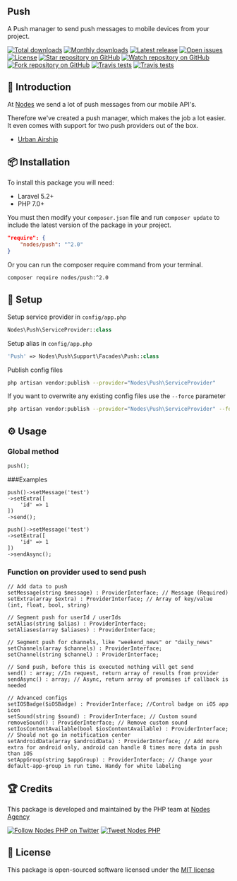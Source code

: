 ## Push

A Push manager to send push messages to mobile devices from your project.

[![Total downloads](https://img.shields.io/packagist/dt/nodes/push.svg)](https://packagist.org/packages/nodes/push)
[![Monthly downloads](https://img.shields.io/packagist/dm/nodes/push.svg)](https://packagist.org/packages/nodes/push)
[![Latest release](https://img.shields.io/packagist/v/nodes/push.svg)](https://packagist.org/packages/nodes/push)
[![Open issues](https://img.shields.io/github/issues/nodes-php/push.svg)](https://github.com/nodes-php/push/issues)
[![License](https://img.shields.io/packagist/l/nodes/push.svg)](https://packagist.org/packages/nodes/push)
[![Star repository on GitHub](https://img.shields.io/github/stars/nodes-php/push.svg?style=social&label=Star)](https://github.com/nodes-php/push/stargazers)
[![Watch repository on GitHub](https://img.shields.io/github/watchers/nodes-php/push.svg?style=social&label=Watch)](https://github.com/nodes-php/push/watchers)
[![Fork repository on GitHub](https://img.shields.io/github/forks/nodes-php/push.svg?style=social&label=Fork)](https://github.com/nodes-php/push/network)
[![Travis tests](https://img.shields.io/travis/nodes-php/push.svg)](https://travis-ci.org/nodes-php/push)
[![Travis tests](https://img.shields.io/codecov/c/github/nodes-php/push/2.0.svg?maxAge=2592000)](https://travis-ci.org/nodes-php/push)

## 📝 Introduction

At [Nodes](http://nodesagency.com) we send a lot of push messages from our mobile API's.

Therefore we've created a push manager, which makes the job a lot easier. It even comes with support for two push providers out of the box.

- [Urban Airship](http://urbanairship.com)

## 📦 Installation

To install this package you will need:

* Laravel 5.2+
* PHP 7.0+


You must then modify your `composer.json` file and run `composer update` to include the latest version of the package in your project.

```json
"require": {
    "nodes/push": "^2.0"
}
```

Or you can run the composer require command from your terminal.

```bash
composer require nodes/push:^2.0
```

## 🔧 Setup

Setup service provider in `config/app.php`

```php
Nodes\Push\ServiceProvider::class
```

Setup alias in `config/app.php`

```php
'Push' => Nodes\Push\Support\Facades\Push::class
```

Publish config files

```bash
php artisan vendor:publish --provider="Nodes\Push\ServiceProvider"
```

If you want to overwrite any existing config files use the `--force` parameter

```bash
php artisan vendor:publish --provider="Nodes\Push\ServiceProvider" --force
```

## ⚙ Usage

### Global method

```php
push();
```

###Examples
```
push()->setMessage('test')
->setExtra([
    'id' => 1
])
->send();

push()->setMessage('test')
->setExtra([
    'id' => 1
])
->sendAsync();
```

### Function on provider used to send push
```
// Add data to push
setMessage(string $message) : ProviderInterface; // Message (Required)
setExtra(array $extra) : ProviderInterface; // Array of key/value (int, float, bool, string)

// Segment push for userId / userIds
setAlias(string $alias) : ProviderInterface;
setAliases(array $aliases) : ProviderInterface;

// Segment push for channels, like "weekend_news" or "daily_news"
setChannels(array $channels) : ProviderInterface;
setChannel(string $channel) : ProviderInterface;

// Send push, before this is executed nothing will get send
send() : array; //In request, return array of results from provider
sendAsync() : array; // Async, return array of promises if callback is needed

// Advanced configs
setIOSBadge($iOSBadge) : ProviderInterface; //Control badge on iOS app icon
setSound(string $sound) : ProviderInterface; // Custom sound
removeSound() : ProviderInterface; // Remove custom sound
setIosContentAvailable(bool $iosContentAvailable) : ProviderInterface; // Should not go in notification center
setAndroidData(array $androidData) : ProviderInterface; // Add more extra for android only, android can handle 8 times more data in push than iOS
setAppGroup(string $appGroup) : ProviderInterface; // Change your default-app-group in run time. Handy for white labeling
```

## 🏆 Credits

This package is developed and maintained by the PHP team at [Nodes Agency](http://nodesagency.com)

[![Follow Nodes PHP on Twitter](https://img.shields.io/twitter/follow/nodesphp.svg?style=social)](https://twitter.com/nodesphp) [![Tweet Nodes PHP](https://img.shields.io/twitter/url/http/nodesphp.svg?style=social)](https://twitter.com/nodesphp)

## 📄 License

This package is open-sourced software licensed under the [MIT license](http://opensource.org/licenses/MIT)
